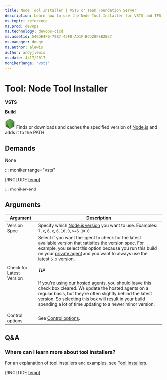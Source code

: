```yaml
---
title: Node Tool Installer | VSTS or Team Foundation Server
description: Learn how to use the Node Tool Installer for VSTS and TFS to find, download, and cache the specified version of Node.js.
ms.topic: reference
ms.prod: devops
ms.technology: devops-cicd
ms.assetid: 546DE4F0-79B7-43F0-AD1F-BCD20FEB2B37
ms.manager: douge
ms.author: alewis
author: andyjlewis
ms.date: 4/17/2017
monikerRange: 'vsts'
---
```



# Tool: Node Tool Installer

**VSTS**

**Build**

![icon](_img/node.png) Finds or downloads and caches the specified version of [Node.js](https://nodejs.org/) and adds it to the PATH

## Demands

None

::: moniker range="vsts"

[!INCLUDE [temp](../_shared/yaml/NodeToolV0.0.md)]

::: moniker-end

## Arguments

| Argument | Description |
|----------|-------------|
| Version Spec | Specify which [Node.js version](https://nodejs.org/en/download/releases/) you want to use. Examples: `7.x`, `6.x`, `6.10.0`, `>=6.10.0` |
| Check for Latest Version | Select if you want the agent to check for the latest available version that satisfies the version spec. For example, you select this option because you run this build on your [private agent](../../concepts/agents/agents.md#install) and you want to always use the latest `6.x` version. <div class="tip"><h5>TIP</h5><p>If you're using [our hosted agents](../../concepts/agents/hosted.md), you should leave this check box cleared. We update the hosted agents on a regular basis, but they're often slightly behind the latest version. So selecting this box will result in your build spending a lot of time updating to a newer minor version.</p></div>|
| Control options | See [Control options](../../concepts/process/tasks.md#controloptions). |

## Q&A
<!-- BEGINSECTION class="md-qanda" -->

### Where can I learn more about tool installers?

For an explanation of tool installers and examples, see [Tool installers](../../concepts/process/tasks.md#tool-installers).

[!INCLUDE [temp](../../_shared/qa-agents.md)]

<!-- ENDSECTION -->
